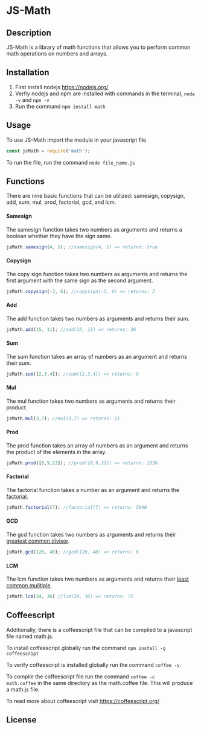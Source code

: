 # JS-Math

## Description
JS-Math is a library of math functions that allows you to perform common math operations on numbers and arrays.

## Installation
1) First install nodejs https://nodejs.org/
2) Verfiy nodejs and npm are installed with commands in the terminal, <code>node -v</code> and <code>npm -v</code>
3) Run the command <code>npm install math</code>

## Usage
To use JS-Math import the module in your javascript file 
```javascript
const jsMath = require('math');
```
To run the file, run the command <code>node file_name.js</code>

## Functions
There are nine basic functions that can be utilized: samesign, copysign, add, sum, mul, prod, factorial, gcd, and lcm.

#### Samesign
The samesign function takes two numbers as arguments and returns a boolean whether they have the sign same.
```javascript
jsMath.samesign(4, 5); //samesign(4, 5) => returns: true
```
#### Copysign
The copy sign function takes two numbers as arguments and returns the first argument with the same sign as the second argument.
```javascript
jsMath.copysign(-3, 6); //copysign(-3, 6) => returns: 3
```
#### Add
The add function takes two numbers as arguments and returns their sum.
```javascript
jsMath.add(15, 11); //add(15, 11) => returns: 26
```
#### Sum
The sum function takes an array of numbers as an argument and returns their sum.
```javascript
jsMath.sum([2,3,4]); //sum([2,3,4]) => returns: 9
```
#### Mul
The mul function takes two numbers as arguments and returns their product.
```javascript
jsMath.mul(3,7); //mul(3,7) => returns: 21
```
#### Prod
The prod function takes an array of numbers as an argument and returns the product of the elements in the array.
```javascript
jsMath.prod([8,9,23]); //prod([8,9,23]) => returns: 1656
```
#### Factorial
The factorial function takes a number as an argument and returns the [factorial](https://en.wikipedia.org/wiki/Factorial).
```javascript
jsMath.factorial(7); //factorial(7) => returns: 5040
```
#### GCD
The gcd function takes two numbers as arguments and returns their [greatest common divisor](https://en.wikipedia.org/wiki/Greatest_common_divisor).
```javascript
jsMath.gcd(126, 48); //gcd(126, 48) => returns: 6
```
#### LCM
The lcm function takes two numbers as arguments and returns their [least common mulitiple](https://en.wikipedia.org/wiki/Least_common_multiple).
```javascript
jsMath.lcm(24, 36) //lcm(24, 36) => returns: 72
```

## Coffeescript
Additionally, there is a coffeescript file that can be compiled to a javascript file named math.js.

To install coffeescript globally run the command <code>npm install -g coffeescript</code>

To verify coffeescript is installed globally run the command <code>coffee -v</code>.

To compile the coffeescript file run the command <code>coffee -c math.coffee</code> in the same directory as the math.coffee file. This will produce a math.js file.

To read more about coffeescript visit https://coffeescript.org/

## License
